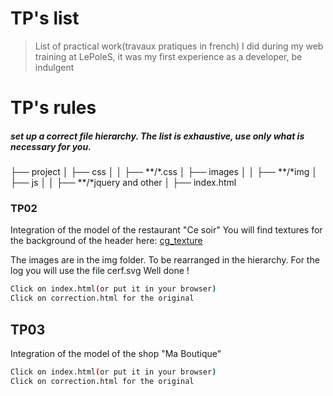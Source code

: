 # TP's list
> List of practical work(travaux pratiques in french) I did during my web training at LePoleS, it was my first experience as a developer, be indulgent

# TP's rules
##### set up a correct file hierarchy. The list is exhaustive, use only what is necessary for you.

├── project
│   ├── css
│   │   ├── **/*.css
│   ├── images
│   │   ├── **/*img
│   ├── js
│   │   ├── **/*jquery and other
│   ├── index.html
### TP02
Integration of the model of the restaurant "Ce soir" 
You will find textures for the background of the header here: [cg_texture](http://www.textures.com/browse/bare/45356)

The images are in the img folder. To be rearranged in the hierarchy.
For the log you will use the file cerf.svg
Well done !
```sh
Click on index.html(or put it in your browser)
Click on correction.html for the original
```

## TP03
Integration of the model of the shop "Ma Boutique"
```sh
Click on index.html(or put it in your browser)
Click on correction.html for the original
```
```
